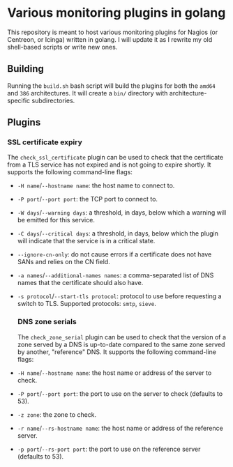 Various monitoring plugins in golang
=====================================

This repository is meant to host various monitoring plugins for Nagios (or
Centreon, or Icinga) written in golang. I will update it as I rewrite my old
shell-based scripts or write new ones.

Building
---------

Running the `build.sh` bash script will build the plugins for both the `amd64`
and `386` architectures. It will create a `bin/` directory with
architecture-specific subdirectories.

Plugins
--------

### SSL certificate expiry

The `check_ssl_certificate` plugin can be used to check that the certificate
from a TLS service has not expired and is not going to expire shortly. It
supports the following command-line flags:

* `-H name`/`--hostname name`: the host name to connect to.
* `-P port`/`--port port`: the TCP port to connect to.
* `-W days`/`--warning days`: a threshold, in days, below which a warning will
  be emitted for this service.
* `-C days`/`--critical days`: a threshold, in days, below which the plugin will
  indicate that the service is in a critical state.
* `--ignore-cn-only`: do not cause errors if a certificate does not have SANs
  and relies on the CN field.
* `-a names`/`--additional-names names`: a comma-separated list of DNS names
  that the certificate should also have.
* `-s protocol`/`--start-tls protocol`: protocol to use before requesting a
  switch to TLS. Supported protocols: `smtp`, `sieve`.

  ### DNS zone serials

  The `check_zone_serial` plugin can be used to check that the version of a
  zone served by a DNS is up-to-date compared to the same zone served by
  another, "reference" DNS. It supports the following command-line flags:

* `-H name`/`--hostname name`: the host name or address of the server to
  check.
* `-P port`/`--port port`: the port to use on the server to check (defaults
  to 53).
* `-z zone`: the zone to check.
* `-r name`/`--rs-hostname name`: the host name or address of the reference
  server.
* `-p port`/`--rs-port port`: the port to use on the reference server
  (defaults to 53).